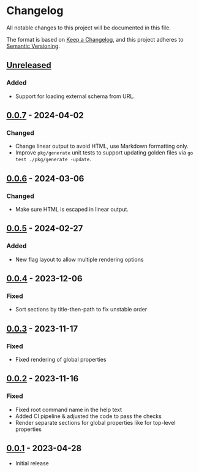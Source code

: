# Changelog

All notable changes to this project will be documented in this file.

The format is based on [Keep a Changelog](https://keepachangelog.com/en/1.0.0/),
and this project adheres to [Semantic Versioning](https://semver.org/spec/v2.0.0.html).

## [Unreleased]

### Added

- Support for loading external schema from URL.

## [0.0.7] - 2024-04-02

### Changed

- Change linear output to avoid HTML, use Markdown formatting only.
- Improve `pkg/generate` unit tests to support updating golden files via `go test ./pkg/generate -update`.

## [0.0.6] - 2024-03-06

### Changed

- Make sure HTML is escaped in linear output.

## [0.0.5] - 2024-02-27

### Added

- New flag layout to allow multiple rendering options

## [0.0.4] - 2023-12-06

### Fixed

- Sort sections by title-then-path to fix unstable order

## [0.0.3] - 2023-11-17

### Fixed

- Fixed rendering of global properties

## [0.0.2] - 2023-11-16

### Fixed

- Fixed root command name in the help text
- Added CI pipeline & adjusted the code to pass the checks
- Render separate sections for global properties like for top-level properties

## [0.0.1] - 2023-04-28

- Initial release

[Unreleased]: https://github.com/giantswarm/schemadocs/compare/v0.0.7...HEAD
[0.0.7]: https://github.com/giantswarm/schemadocs/compare/v0.0.6...v0.0.7
[0.0.6]: https://github.com/giantswarm/schemadocs/compare/v0.0.5...v0.0.6
[0.0.5]: https://github.com/giantswarm/schemadocs/compare/v0.0.4...v0.0.5
[0.0.4]: https://github.com/giantswarm/schemadocs/compare/v0.0.3...v0.0.4
[0.0.3]: https://github.com/giantswarm/schemadocs/compare/v0.0.2...v0.0.3
[0.0.2]: https://github.com/giantswarm/schemadocs/compare/v0.0.1...v0.0.2
[0.0.1]: https://github.com/giantswarm/schemadocs/releases/tag/v0.0.1
